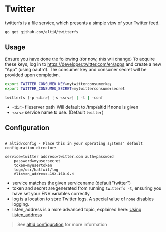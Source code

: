 # Twitter

twitterfs is a file service, which presents a simple view of your Twitter feed.

`go get github.com/altid/twitterfs`

## Usage

Ensure you have done the following (for now, this will change)
To acquire these keys, log in to https://developer.twitter.com/en/apps and create a new "App" (using oauth1).
The consumer key and consumer secret will be provided upon completion.

```sh
export TWITTER_CONSUMER_KEY=mytwitterconsumerkey
export TWITTER_CONSUMER_SECRET=mytwitterconsumersecret

twitterfs [-p <dir>] [-s <srv>] | -t | -conf

```

- `<dir>` fileserver path. Will default to /tmp/altid if none is given
- `<srv>` service name to use. (Default `twitter`)

## Configuration

```ndb

# altid/config - Place this in your operating systems' default configuration directory

service=twitter address=twitter.com auth=password
	password=myusersecret
	token=myusertoken
	log=/usr/halfwit/log
	#listen_address=192.168.0.4

```

- service matches the given servicename (default "twitter")
- token and secret are generated from running `twitterfs -t`, ensuring you have set your ENV variables correctly
- log is a location to store Twitter logs. A special value of `none` disables logging.
- listen_address is a more advanced topic, explained here: [Using listen_address](https://altid.github.io/using-listen-address.html)

> See [altid configuration](https://altid.github.io/altid-configurations.html) for more information
